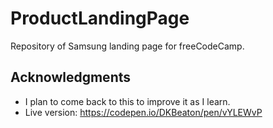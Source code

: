 # ProductLandingPage

Repository of Samsung landing page for freeCodeCamp.

## Acknowledgments

- I plan to come back to this to improve it as I learn.
- Live version: https://codepen.io/DKBeaton/pen/vYLEWvP
